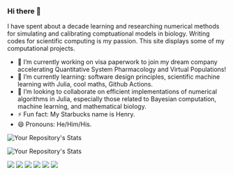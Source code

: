 ### Hi there 👋

I have spent about a decade learning and researching numerical methods for simulating and calibrating comptuational models in biology. Writing codes for scientific computing is my passion. This site displays some of my computational projects. 

- 🔭 I’m currently working on visa paperwork to join my dream company accelerating Quantitative System Pharmacology and Virtual Populations!
- 🌱 I’m currently learning: software design principles, scientific machine learning with Julia, cool maths, Github Actions. 
- 👯 I’m looking to collaborate on efficient implementations of numerical algorithms in Julia, especially those related to Bayesian computation, machine learning, and mathematical biology.
- ⚡ Fun fact: My Starbucks name is Henry. 
- 😄 Pronouns: He/Him/His.

<!--
**voduchuy/voduchuy** is a ✨ _special_ ✨ repository because its `README.md` (this file) appears on your GitHub profile.

Here are some ideas to get you started:
- 🤔 I’m looking for help with ...
- 💬 Ask me about ...
- 📫 How to reach me: ...
-->

![Your Repository's Stats](https://github-readme-stats.vercel.app/api?username=voduchuy&show_icons=true)

![Your Repository's Stats](https://github-readme-stats.vercel.app/api/top-langs/?username=voduchuy&theme=blue-green)

![](https://img.shields.io/badge/Markdown-000000?style=for-the-badge&logo=markdown&logoColor=white)
![](https://img.shields.io/badge/C%2B%2B-00599C?style=for-the-badge&logo=c%2B%2B&logoColor=white)
![](https://img.shields.io/badge/Python-3776AB?style=for-the-badge&logo=python&logoColor=white)
![](https://img.shields.io/badge/-Fortran-blue?style=for-the-badge&logo=fortran)
![](https://img.shields.io/badge/-MATLAB-orange?style=for-the-badge&logo=matlab)
![](https://img.shields.io/badge/-Julia-white?style=for-the-badge&logo=julia)
